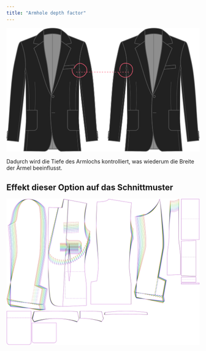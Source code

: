 ```yaml
---
title: "Armhole depth factor"
---
```


![Tiefenfaktor des Armloches](armholedepthfactor.svg)

Dadurch wird die Tiefe des Armlochs kontrolliert, was wiederum die Breite der Ärmel beeinflusst.

## Effekt dieser Option auf das Schnittmuster

![Dieses Bild zeigt den Effekt dieser Option, indem es mehrere Varianten überlagert, die einen anderen Wert für diese Option haben](jaeger_armholedepthfactor_sample.svg "Effekt dieser Option auf das Schnittmuster")
